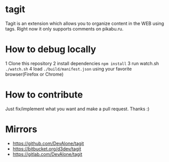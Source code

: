 # tagit

Tagit is an extension which allows you to organize content in the WEB using tags. Right now it only supports comments on pikabu.ru.

# How to debug locally

1 Clone this repository
2 install dependencies 
`npm install`
3 run watch.sh
`./watch.sh`
4 load `./build/manifest.json` using your favorite browser(Firefox or Chrome)

# How to contribute

Just fix/implement what you want and make a pull request. Thanks :)

# Mirrors

- https://github.com/DevAlone/tagit
- https://bitbucket.org/d3dev/tagit
- https://gitlab.com/DevAlone/tagit

